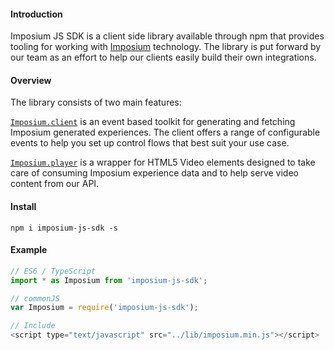 #### Introduction

Imposium JS SDK is a client side library available through npm that provides tooling for working with [Imposium](https://imposium.com) technology. The library is put forward by our team as an effort to help our clients easily build their own integrations.

#### Overview 

The library consists of two main features:

[`Imposium.client`](/client) is an event based toolkit for generating and fetching Imposium generated experiences. The client offers a range of configurable events to help you set up control flows that best suit your use case. 

[`Imposium.player`](/player) is a wrapper for HTML5 Video elements designed to take care of consuming Imposium experience data and to help serve video content from our API.

#### Install

`npm i imposium-js-sdk -s`

#### Example

```javascript
// ES6 / TypeScript 
import * as Imposium from 'imposium-js-sdk';

// commonJS
var Imposium = require('imposium-js-sdk');

// Include
<script type="text/javascript" src="../lib/imposium.min.js"></script>
```